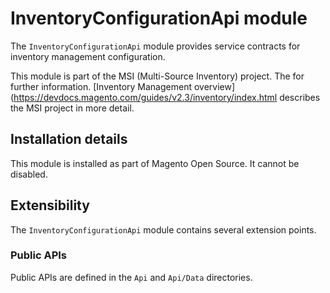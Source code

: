 # InventoryConfigurationApi module

The `InventoryConfigurationApi` module provides service contracts for inventory management configuration.

This module is part of the MSI (Multi-Source Inventory) project. The 
for further information.	[Inventory Management overview](https://devdocs.magento.com/guides/v2.3/inventory/index.html
describes the MSI project in more detail.

## Installation details

This module is installed as part of Magento Open Source. It cannot be disabled.

## Extensibility

The `InventoryConfigurationApi` module contains several extension points.

### Public APIs

Public APIs are defined in the `Api` and `Api/Data` directories.
